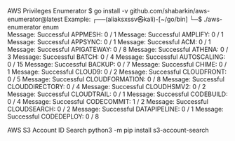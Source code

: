 AWS Privileges Enumerator
$ go install -v github.com/shabarkin/aws-enumerator@latest
Example:
┌──(aliaksxssv㉿kali)-[~/go/bin]
└─$ ./aws-enumerator enum           
Message:  Successful APPMESH: 0 / 1
Message:  Successful AMPLIFY: 0 / 1
Message:  Successful APPSYNC: 0 / 1
Message:  Successful ACM: 0 / 1
Message:  Successful APIGATEWAY: 0 / 8
Message:  Successful ATHENA: 0 / 3
Message:  Successful BATCH: 0 / 4
Message:  Successful AUTOSCALING: 0 / 15
Message:  Successful BACKUP: 0 / 7
Message:  Successful CHIME: 0 / 1
Message:  Successful CLOUD9: 0 / 2
Message:  Successful CLOUDFRONT: 0 / 5
Message:  Successful CLOUDFORMATION: 0 / 8
Message:  Successful CLOUDDIRECTORY: 0 / 4
Message:  Successful CLOUDHSMV2: 0 / 2
Message:  Successful CLOUDTRAIL: 0 / 1
Message:  Successful CODEBUILD: 0 / 4
Message:  Successful CODECOMMIT: 1 / 2
Message:  Successful CLOUDSEARCH: 0 / 2
Message:  Successful DATAPIPELINE: 0 / 1
Message:  Successful CODEDEPLOY: 0 / 8


AWS S3 Account ID Search
python3 -m pip install s3-account-search 
